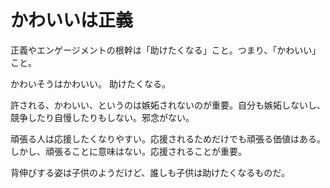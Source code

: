 # かわいいは正義

正義やエンゲージメントの根幹は「助けたくなる」こと。つまり、「かわいい」こと。

かわいそうはかわいい。
助けたくなる。

許される、かわいい、というのは嫉妬されないのが重要。自分も嫉妬しないし、競争したり自慢したりもしない。邪念がない。

頑張る人は応援したくなりやすい。応援されるためだけでも頑張る価値はある。しかし、頑張ることに意味はない。応援されることが重要。

背伸びする姿は子供のようだけど、誰しも子供は助けたくなるものだ。
